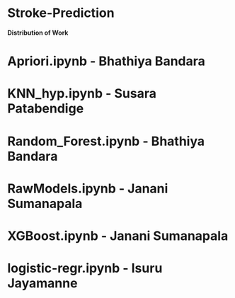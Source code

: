 # Stroke-Prediction
**Distribution of Work**
# Apriori.ipynb - Bhathiya Bandara
# KNN_hyp.ipynb - Susara Patabendige
# Random_Forest.ipynb - Bhathiya Bandara
# RawModels.ipynb - Janani Sumanapala
# XGBoost.ipynb - Janani Sumanapala
# logistic-regr.ipynb - Isuru Jayamanne
